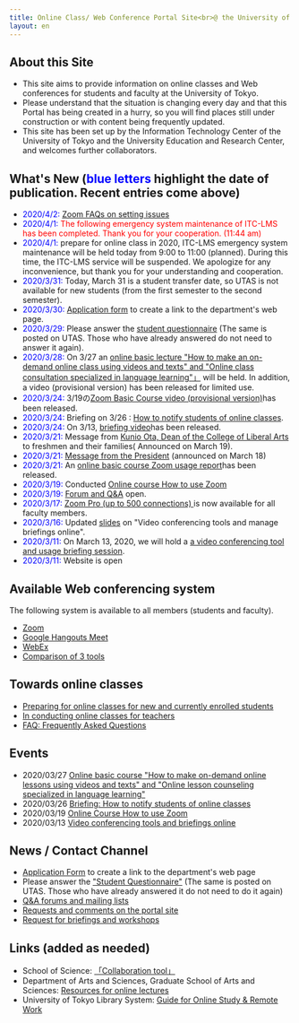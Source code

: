 ```yaml
---
title: Online Class/ Web Conference Portal Site<br>@ the University of Tokyo
layout: en
---
```


About this Site
---------------------------

* This site aims to provide information on online classes and Web conferences for students and faculty at the University of Tokyo.  
* Please understand that the situation is changing every day and that this Portal has being created in a hurry, so you will find places still under construction or with content being frequently updated.
* This site has been set up by the Information Technology Center of the University of Tokyo and the University Education and Research Center, and welcomes further collaborators.

What's New (<span style="color:blue;">blue letters</span> highlight the date of publication. Recent entries come above)
---------------------------
* <span style="color:blue;">2020/4/2:</span> <a href="zoom/setting_issues">Zoom FAQs on setting issues</a>
* <span style="color:blue;">2020/4/1:</span> <font color="red">The following emergency system maintenance of ITC-LMS has been completed. Thank you for your cooperation. (11:44 am)</font>
* <span style="color:blue;">2020/4/1:</span> prepare for online class in 2020, ITC-LMS emergency system maintenance will be held today from 9:00 to 11:00 (planned). During this time, the ITC-LMS service will be suspended. We apologize for any inconvenience, but thank you for your understanding and cooperation.
 * <span style="color:blue;">2020/3/31:</span> Today, March 31 is a student transfer date, so UTAS is not available for new students (from the first semester to the second semester).
 * <span style="color:blue;">2020/3/30:</span> <a href="https://tinyurl.com/vjfuxs3" target="_blank">Application form</a> to create a link to the department's web page.
 * <span style="color:blue;">2020/3/29:</span> Please answer the <a href="questionnaire/">student questionnaire</a> (The same is posted on UTAS. Those who have already answered do not need to answer it again).
 * <span style="color:blue;">2020/3/28:</span> On 3/27 an [online basic lecture "How to make an on-demand online class using videos and texts" and "Online class consultation specialized in language learning"」](events/2020-03-27/) will be held. In addition, a video (provisional version) has been released for limited use.
 * <span style="color:blue;">2020/3/24:</span> 3/19の<a href="https://utelecon.github.io/events/2020-03-19/" target="_blank">Zoom Basic Course video (provisional version)</a>has been released.
 * <span style="color:blue;">2020/3/24:</span> Briefing on 3/26 : [ How to notify students of online classes](events/2020-03-26/).
 * <span style="color:blue;">2020/3/24:</span> On 3/13, <a href="https://utelecon.github.io/events/2020-03-13/" target="_blank">briefing video</a>has been released.
 * <span style="color:blue;">2020/3/21:</span> Message from <a href="http://www.c.u-tokyo.ac.jp/zenki/newstudentsandfamilies.pdf" target="_blank">Kunio Ota, Dean of the College of Liberal Arts </a> to freshmen and their families( Announced on March 19).
 * <span style="color:blue;">2020/3/21:</span> <a href="https://www.u-tokyo.ac.jp/ja/about/president/COVID-19-message.html" target="_blank">Message from the President</a> (announced on March 18)
 * <span style="color:blue;">2020/3/21:</span> An [online basic course Zoom usage report](events/2020-03-19/report)has been released.  
 * <span style="color:blue;">2020/3/19:</span> Conducted [Online course How to use Zoom](events/2020-03-19/)
 * <span style="color:blue;">2020/3/19:</span> [Forum and Q&A](forums/) open.
 * <span style="color:blue;">2020/3/17:</span> <a href="zoom/">Zoom Pro (up to 500 connections) </a> is now available for all faculty members.
 * <span style="color:blue;">2020/3/16:</span> Updated <a href="events/2020-03-13/online_lecture.pdf">slides</a> on "Video conferencing tools and manage briefings online".
 * <span style="color:blue;">2020/3/11:</span> On March 13, 2020, we will hold a [ a video conferencing tool and usage briefing session](events/2020-03-13).
 * <span style="color:blue;">2020/3/11:</span> Website is open

Available Web conferencing system
---------------------------

The following system is available to all members (students and faculty).

* <a href="zoom/">Zoom</a>
* <a href="google_hangouts_meet/">Google Hangouts Meet</a>
* <a href="webex/">WebEx</a>
* <a href="compare">Comparison of 3 tools</a>

Towards online classes
---------------------------

* [Preparing for online classes for new and currently enrolled students](oc)
* [In conducting online classes for teachers](faculty_members)
* [FAQ: Frequently Asked Questions](faq)


Events
---------------------------

* 2020/03/27 [Online basic course "How to make on-demand online lessons using videos and texts" and "Online lesson counseling specialized in language learning"](events/2020-03-27/)  
* 2020/03/26 [Briefing: How to notify students of online classes](events/2020-03-26/)  
* 2020/03/19 [Online Course How to use Zoom](events/2020-03-19/)  
* 2020/03/13 [Video conferencing tools and briefings online](events/2020-03-13/)


News / Contact Channel
---------------------------

* <a href="https://tinyurl.com/vjfuxs3" target="_blank">Application Form</a> to create a link to the department's web page
* Please answer the <a href="questionnaire/">"Student Questionnaire"</a> (The same is posted on UTAS. Those who have already answered it do not need to do it again)
* [Q&A forums and mailing lists](forums/)
* <a href="https://forms.gle/hsyvqzsYpCCvEQRo9" target="_blank">Requests and comments on the portal site</a>  
* <a href="https://forms.gle/RYv5oFBn8cvYrgBF7" target="_blank">Request for briefings and workshops</a>


Links (added as needed)
---------------------------

* School of Science: <a href="http://jimubu.adm.s.u-tokyo.ac.jp/public/index.php/Collaboration_tool" target="_blank">「Collaboration tool」</a>
* Department of Arts and Sciences, Graduate School of Arts and Sciences: <a href="https://komabataskforce.wixsite.com/forstudents/students-en" target="_blank">Resources for online lectures</a>  
* University of Tokyo Library System: <a href="https://www.lib.u-tokyo.ac.jp/en/library/contents/studyathome" target="_blank">Guide for Online Study & Remote Work</a>
